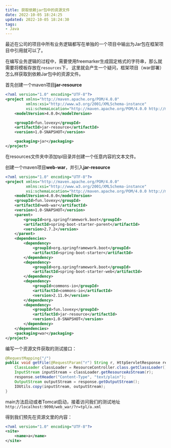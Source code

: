 ```yaml
---
title: 获取依赖jar包中的资源文件
date: 2022-10-05 18:24:25
updated: 2022-10-05 18:24:30
tags:
- Java
---
```


最近在公司的项目中所有业务逻辑都写在单独的一个项目中输出为Jar包在框架项目中引用就可以了。

在编写业务逻辑的过程中，需要使用freemarker生成固定格式的字符串，那么就需要将模板存放在`resources`下，
这里就会产生一个疑问，框架项目（war部署）怎么样获取到依赖Jar包中的资源文件。

首先创建一个maven项目**jar-resource**

```xml
<?xml version="1.0" encoding="UTF-8"?>
<project xmlns="http://maven.apache.org/POM/4.0.0"
         xmlns:xsi="http://www.w3.org/2001/XMLSchema-instance"
         xsi:schemaLocation="http://maven.apache.org/POM/4.0.0 http://maven.apache.org/xsd/maven-4.0.0.xsd">
    <modelVersion>4.0.0</modelVersion>

    <groupId>fun.lovexy</groupId>
    <artifactId>jar-resource</artifactId>
    <version>1.0-SNAPSHOT</version>

    <packaging>jar</packaging>
</project>
```

在resources文件夹中添加tpl目录并创建一个任意内容的文本文件。

创建一个maven项目**web-war**，并引入**jar-resource**

```xml
<?xml version="1.0" encoding="UTF-8"?>
<project xmlns="http://maven.apache.org/POM/4.0.0"
         xmlns:xsi="http://www.w3.org/2001/XMLSchema-instance"
         xsi:schemaLocation="http://maven.apache.org/POM/4.0.0 http://maven.apache.org/xsd/maven-4.0.0.xsd">
    <modelVersion>4.0.0</modelVersion>
    <groupId>fun.lovexy</groupId>
    <artifactId>web-war</artifactId>
    <version>1.0-SNAPSHOT</version>
    <parent>
        <groupId>org.springframework.boot</groupId>
        <artifactId>spring-boot-starter-parent</artifactId>
        <version>2.7.2</version>
    </parent>
    <dependencies>
        <dependency>
            <groupId>org.springframework.boot</groupId>
            <artifactId>spring-boot-starter</artifactId>
        </dependency>
        <dependency>
            <groupId>org.springframework.boot</groupId>
            <artifactId>spring-boot-starter-web</artifactId>
        </dependency>
        <dependency>
            <groupId>commons-io</groupId>
            <artifactId>commons-io</artifactId>
            <version>2.11.0</version>
        </dependency>
        <dependency>
            <groupId>fun.lovexy</groupId>
            <artifactId>jar-resource</artifactId>
            <version>1.0-SNAPSHOT</version>
        </dependency>
    </dependencies>
    <packaging>war</packaging>
</project>
```

编写一个资源文件获取的测试接口：

```java
@RequestMapping("/")
public void getFile(@RequestParam("r") String r, HttpServletResponse response) throws IOException {
    ClassLoader classLoader = ResourceController.class.getClassLoader();
    InputStream inputStream = classLoader.getResourceAsStream(r);
    response.setHeader("Content-Type", "text/plain");
    OutputStream outputStream = response.getOutputStream();
    IOUtils.copy(inputStream, outputStream);
}
```

main方法启动或者Tomcat启动，接着访问我们的测试地址`http://localhost:9090/web_war/?r=tpl/a.xml`

得到我们预先在资源文里的内容：
```xml
<?xml version="1.0" encoding="UTF-8"?>
<site>
    <name>a</name>
</site>
```